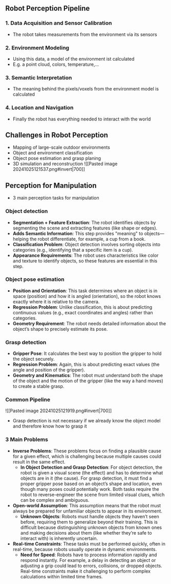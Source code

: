 ## Robot Perception Pipeline
### 1. Data Acquisition and Sensor Calibration
- The robot takes measurements from the environment via its sensors
### 2. Environment Modeling
- Using this data, a model of the environment ist calculated
- E.g. a point cloud, colors, temperature,...
### 3. Semantic Interpretation
- The meaning behind the pixels/voxels from the environment model is calculated
### 4. Location and Navigation
- Finally the robot has everything needed to interact with the world
## Challenges in Robot Perception
- Mapping of large-scale outdoor environments
- Object and environment classification
- Object pose estimation and grasp planing
- 3D simulation and reconstruction
![[Pasted image 20241025121537.png#invert|700]]
## Perception for Manipulation
- 3 main perception tasks for manipulation
### Object detection
- **Segmentation + Feature Extraction**: The robot identifies objects by segmenting the scene and extracting features (like shape or edges).
- **Adds Semantic Information**: This step provides "meaning" to objects—helping the robot differentiate, for example, a cup from a book.
- **Classification Problem**: Object detection involves sorting objects into categories (e.g., identifying that a specific item is a cup).
- **Appearance Requirements**: The robot uses characteristics like color and texture to identify objects, so these features are essential in this step.
### Object pose estimation
- **Position and Orientation**: This task determines where an object is in space (position) and how it is angled (orientation), so the robot knows exactly where it is relative to the camera.
- **Regression Problem**: Unlike classification, this is about predicting continuous values (e.g., exact coordinates and angles) rather than categories.
- **Geometry Requirement**: The robot needs detailed information about the object’s shape to precisely estimate its pose.
### Grasp detection
- **Gripper Pose**: It calculates the best way to position the gripper to hold the object securely.
- **Regression Problem**: Again, this is about predicting exact values (the angle and position of the gripper).
- **Geometry and Kinematics**: The robot must understand both the shape of the object and the motion of the gripper (like the way a hand moves) to create a stable grasp.
### Common Pipeline
![[Pasted image 20241025121919.png#invert|700]]
- Grasp detection is not necessary if we already know the object model and therefore know how to grasp it
### 3 Main Problems
- **Inverse Problems**: These problems focus on finding a plausible cause for a given effect, which is challenging because multiple causes could result in the same effect.
    - **In Object Detection and Grasp Detection**: For object detection, the robot is given a visual scene (the effect) and has to determine what objects are in it (the cause). For grasp detection, it must find a proper gripper pose based on an object’s shape and location, even though many poses could potentially work. Both tasks require the robot to reverse-engineer the scene from limited visual clues, which can be complex and ambiguous.
- **Open-world Assumption**: This assumption means that the robot must always be prepared for unfamiliar objects to appear in its environment.
    - **Unknown Objects**: Robots must handle objects they haven’t seen before, requiring them to generalize beyond their training. This is difficult because distinguishing unknown objects from known ones and making decisions about them (like whether they’re safe to interact with) is inherently uncertain.
- **Real-time Constraints**: These tasks must be performed quickly, often in real-time, because robots usually operate in dynamic environments.
    - **Need for Speed**: Robots have to process information rapidly and respond instantly. For example, a delay in detecting an object or adjusting a grip could lead to errors, collisions, or dropped objects. Real-time constraints make it challenging to perform complex calculations within limited time frames.